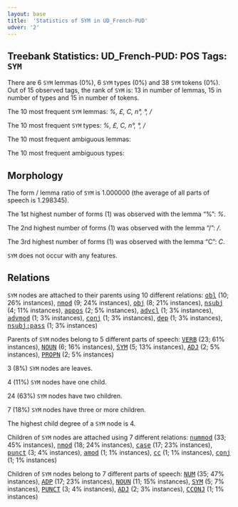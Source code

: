 ```yaml
---
layout: base
title:  'Statistics of SYM in UD_French-PUD'
udver: '2'
---
```


## Treebank Statistics: UD_French-PUD: POS Tags: `SYM`

There are 6 `SYM` lemmas (0%), 6 `SYM` types (0%) and 38 `SYM` tokens (0%).
Out of 15 observed tags, the rank of `SYM` is: 13 in number of lemmas, 15 in number of types and 15 in number of tokens.

The 10 most frequent `SYM` lemmas: <em>%, £, C, n°, °, /</em>

The 10 most frequent `SYM` types:  <em>%, £, C, n°, °, /</em>

The 10 most frequent ambiguous lemmas: 

The 10 most frequent ambiguous types:  



## Morphology

The form / lemma ratio of `SYM` is 1.000000 (the average of all parts of speech is 1.298345).

The 1st highest number of forms (1) was observed with the lemma “%”: <em>%</em>.

The 2nd highest number of forms (1) was observed with the lemma “/”: <em>/</em>.

The 3rd highest number of forms (1) was observed with the lemma “C”: <em>C</em>.

`SYM` does not occur with any features.


## Relations

`SYM` nodes are attached to their parents using 10 different relations: <tt><a href="fr_pud-dep-obl.html">obl</a></tt> (10; 26% instances), <tt><a href="fr_pud-dep-nmod.html">nmod</a></tt> (9; 24% instances), <tt><a href="fr_pud-dep-obj.html">obj</a></tt> (8; 21% instances), <tt><a href="fr_pud-dep-nsubj.html">nsubj</a></tt> (4; 11% instances), <tt><a href="fr_pud-dep-appos.html">appos</a></tt> (2; 5% instances), <tt><a href="fr_pud-dep-advcl.html">advcl</a></tt> (1; 3% instances), <tt><a href="fr_pud-dep-advmod.html">advmod</a></tt> (1; 3% instances), <tt><a href="fr_pud-dep-conj.html">conj</a></tt> (1; 3% instances), <tt><a href="fr_pud-dep-dep.html">dep</a></tt> (1; 3% instances), <tt><a href="fr_pud-dep-nsubj-pass.html">nsubj:pass</a></tt> (1; 3% instances)

Parents of `SYM` nodes belong to 5 different parts of speech: <tt><a href="fr_pud-pos-VERB.html">VERB</a></tt> (23; 61% instances), <tt><a href="fr_pud-pos-NOUN.html">NOUN</a></tt> (6; 16% instances), <tt><a href="fr_pud-pos-SYM.html">SYM</a></tt> (5; 13% instances), <tt><a href="fr_pud-pos-ADJ.html">ADJ</a></tt> (2; 5% instances), <tt><a href="fr_pud-pos-PROPN.html">PROPN</a></tt> (2; 5% instances)

3 (8%) `SYM` nodes are leaves.

4 (11%) `SYM` nodes have one child.

24 (63%) `SYM` nodes have two children.

7 (18%) `SYM` nodes have three or more children.

The highest child degree of a `SYM` node is 4.

Children of `SYM` nodes are attached using 7 different relations: <tt><a href="fr_pud-dep-nummod.html">nummod</a></tt> (33; 45% instances), <tt><a href="fr_pud-dep-nmod.html">nmod</a></tt> (18; 24% instances), <tt><a href="fr_pud-dep-case.html">case</a></tt> (17; 23% instances), <tt><a href="fr_pud-dep-punct.html">punct</a></tt> (3; 4% instances), <tt><a href="fr_pud-dep-amod.html">amod</a></tt> (1; 1% instances), <tt><a href="fr_pud-dep-cc.html">cc</a></tt> (1; 1% instances), <tt><a href="fr_pud-dep-conj.html">conj</a></tt> (1; 1% instances)

Children of `SYM` nodes belong to 7 different parts of speech: <tt><a href="fr_pud-pos-NUM.html">NUM</a></tt> (35; 47% instances), <tt><a href="fr_pud-pos-ADP.html">ADP</a></tt> (17; 23% instances), <tt><a href="fr_pud-pos-NOUN.html">NOUN</a></tt> (11; 15% instances), <tt><a href="fr_pud-pos-SYM.html">SYM</a></tt> (5; 7% instances), <tt><a href="fr_pud-pos-PUNCT.html">PUNCT</a></tt> (3; 4% instances), <tt><a href="fr_pud-pos-ADJ.html">ADJ</a></tt> (2; 3% instances), <tt><a href="fr_pud-pos-CCONJ.html">CCONJ</a></tt> (1; 1% instances)

